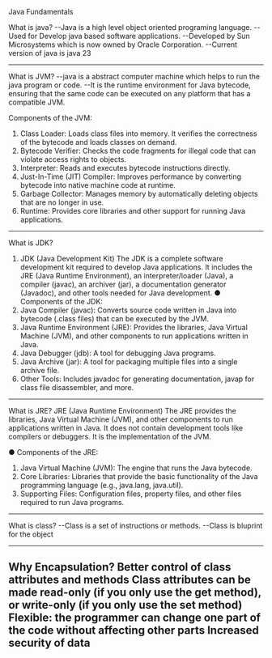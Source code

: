 Java Fundamentals

What is java?
--Java is a high level object oriented programing language.
--Used for Develop java based software applications.
--Developed by Sun Microsystems which is now owned by Oracle Corporation.
--Current version of java is java 23

---------------------------------------------------------------------------------

What is JVM?
--java is a abstract computer machine which helps to run the java program or code.
--It is the runtime environment for Java bytecode, ensuring that the same code
can be executed on any platform that has a compatible JVM.

Components of the JVM:
1. Class Loader: Loads class files into memory. It verifies the correctness of the
   bytecode and loads classes on demand.
2. Bytecode Verifier: Checks the code fragments for illegal code that can violate
   access rights to objects.
3. Interpreter: Reads and executes bytecode instructions directly.
4. Just-In-Time (JIT) Compiler: Improves performance by converting bytecode into
   native machine code at runtime.
5. Garbage Collector: Manages memory by automatically deleting objects that are
   no longer in use.
6. Runtime: Provides core libraries and other support for running Java applications.
-----------------------------------------------------------------------------------------------

What is JDK?
1. JDK (Java Development Kit)
   The JDK is a complete software development kit required to develop Java applications. It
   includes the JRE (Java Runtime Environment), an interpreter/loader (Java), a compiler
   (javac), an archiver (jar), a documentation generator (Javadoc), and other tools needed
   for Java development.
   ● Components of the JDK:
1. Java Compiler (javac): Converts source code written in Java into bytecode
   (.class files) that can be executed by the JVM.
2. Java Runtime Environment (JRE): Provides the libraries, Java Virtual Machine
   (JVM), and other components to run applications written in Java.
3. Java Debugger (jdb): A tool for debugging Java programs.
4. Java Archive (jar): A tool for packaging multiple files into a single archive file.
5. Other Tools: Includes javadoc for generating documentation, javap for class
   file disassembler, and more.

----------------------------------------------------------------------------------------------------------------------------

What is JRE?
JRE (Java Runtime Environment)
The JRE provides the libraries, Java Virtual Machine (JVM), and other components to
run applications written in Java. It does not contain development tools like compilers or
debuggers. It is the implementation of the JVM.

● Components of the JRE:
1. Java Virtual Machine (JVM): The engine that runs the Java bytecode.
2. Core Libraries: Libraries that provide the basic functionality of the Java
   programming language (e.g., java.lang, java.util).
3. Supporting Files: Configuration files, property files, and other files required to
   run Java programs.

---------------------------------------------------------------------------------------------------------------------

What is class?
--Class is a set of instructions or methods.
--Class is bluprint for the object

------------------------------------------------------------------------------------------------------------



Why Encapsulation?
Better control of class attributes and methods
Class attributes can be made read-only (if you only use the get method), or write-only (if you only use the set method)
Flexible: the programmer can change one part of the code without affecting other parts
Increased security of data
----------------------------------------------------------------------------------------------------------------------------------------


